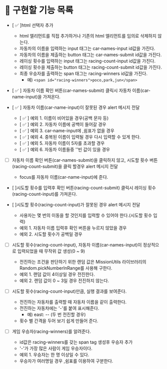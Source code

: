 # 📝 구현할 기능 목록

- [ ✅ ]html 선택자 추가

  - html 엘리먼트를 직접 추가하거나 기존의 html 엘리먼트를 임의로 삭제하지 않는다.
  - 자동차의 이름을 입력하는 input 태그는 car-names-input id값을 가진다.
  - 자동차의 이름을 제출하는 button 태그는 car-names-submit id값을 가진다.
  - 레이싱 횟수를 입력하는 input 태그는 racing-count-input id값을 가진다.
  - 레이싱 횟수을 제출하는 button 태그는 racing-count-submit id값을 가진다.
  - 최종 우승자를 출력하는 span 태그는 racing-winners id값을 가진다.
    - 예) `<span id="racing-winners">poco,park,jun</span>`

- [ ✅ ] 자동차 이름 확인 버튼(car-names-submit) 클릭시 자동차 이름(car-name-input)을 가져온다.

- [ ✅ ] 자동차 이름(car-name-input)이 잘못된 경우 alert 메시지 전달

  - [ ✅ ] 예외 1. 이름이 비어있을 경우(공백 문자 등)
  - [ ✅ ] 예외 2. 자동차 이름에 공백이 들어갈 경우
  - [ ✅ ] 예외 3. car-name-input에 ,쉼표가 없을 경우
  - [ ✅ ] 예외 4. 중복된 이름이 입력될 경우 다시 입력할 수 있게 한다.
  - [ ✅ ] 예외 5. 자동차 이름이 5자를 초과할 경우
  - [ ✅ ] 예외 6. 자동차 이름들중 ''빈 값이 있을 경우

- [ ] 자동차 이름 확인 버튼(car-names-submit)을 클릭하지 않고, 시도할 횟수 버튼(racing-count-submit)을 클릭 할경우 alert 메시지 전달

  - focus를 자동차 이름(car-name-input)에 준다.

- [ ]시도할 횟수를 입력후 확인 버튼(racing-count-submit) 클릭시 레이싱 횟수(racing-count-input)를 가져온다.

- [ ]시도할 횟수(racing-count-input)가 잘못된 경우 alert 메시지 전달

  - 사용자는 몇 번의 이동을 할 것인지를 입력할 수 있어야 한다.(시도할 횟수 입력)
  - 예외 1. 자동차 이름 입력후 확인 버튼을 누르지 않았을 경우
  - 예외 2. 시도할 횟수가 공백일 경우

- [ ] 시도할 횟수(racing-count-input), 자동차 이름(car-names-input)이 정상적으로 입력되었을 때 무작위 값 생성(0 ~ 9)

  - 전진하는 조건을 판단하기 위한 랜덤 값은 MissionUtils 라이브러리의 Random.pickNumberInRange를 사용해 구한다.
  - 예외 1. 랜덤 값이 4이상일 경우 전진한다.
  - 예외 2. 랜덤 값이 0 ~ 3일 경우 전진하지 않는다.

- [ ] 시도할 횟수(racing-count-input)만큼, 실행 결과를 보여준다.

  - 전진하는 자동차를 출력할 때 자동차 이름을 같이 출력한다.
  - 전진하는 자동차에는 '-'를 붙여 표시해준다.
    - 예) east: -- (두 번 전진할 경우)
  - 횟수 별 간격을 두어 보기 쉽게 만들어 준다.

- [ ] 게임 우승자(racing-winners)를 알려준다.
  - id값은 racing-winners를 갖는 span tag 생성후 우승자 추가
  - '-'가 가장 많은 사람이 게임 우승자이다.
  - 예외 1. 우승자는 한 명 이상일 수 있다.
  - 우승자가 여러명일 경우 ,쉼표를 이용하여 구분한다.
